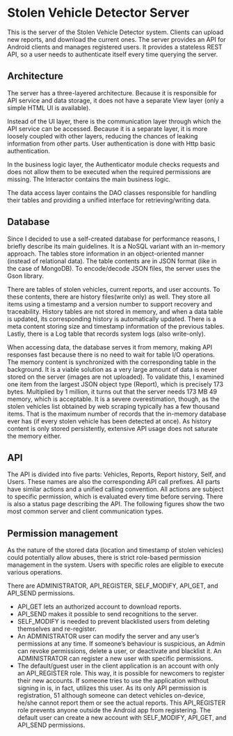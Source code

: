# Stolen Vehicle Detector Server

This is the server of the Stolen Vehicle Detector system. Clients can upload new reports, and download the current ones. The server provides an API for Android clients and manages registered users. It provides a stateless REST API, so a user needs to authenticate itself every time querying the server.

## Architecture

The server has a three-layered architecture. Because it is responsible for API service and data storage, it does not have a separate View layer (only a simple HTML UI is available). 

Instead of the UI layer, there is the communication layer through which the API service can be accessed. Because it is a separate layer, it is more loosely coupled with other layers, reducing the chances of leaking information from other parts. User authentication is done with Http basic authentication. 

In the business logic layer, the Authenticator module checks requests and does not allow them to be executed when the required permissions are missing. The Interactor contains the main business logic. 

The data access layer contains the DAO classes responsible for handling their tables and providing a unified interface for retrieving/writing data.



## Database

Since I decided to use a self-created database for performance reasons, I briefly describe its main guidelines. It is a NoSQL variant with an in-memory approach. The tables store information in an object-oriented manner (instead of relational data). The table contents are in JSON format (like in the case of MongoDB). To encode/decode JSON files, the server uses the Gson library. 

There are tables of stolen vehicles, current reports, and user accounts. To these contents, there are history files(write only) as well. They store all items using a timestamp and a version number to support recovery and traceability. History tables are not stored in memory, and when a data table is updated, its corresponding history is automatically updated. There is a meta content storing size and timestamp information of the previous tables. Lastly, there is a Log table that records system logs (also write-only).

When accessing data, the database serves it from memory, making API responses fast because there is no need to wait for table I/O operations. The memory content is synchronized with the corresponding table in the background. It is a viable solution as a very large amount of data is never stored on the server (images are not uploaded). To validate this, I examined one item from the largest JSON object type (Report), which is precisely 173 bytes. Multiplied by 1 million, it turns out that the server needs 173 MB 49 memory, which is acceptable. It is a severe overestimation, though, as the stolen vehicles list obtained by web scraping typically has a few thousand items. That is the maximum number of records that the in-memory database ever has (if every stolen vehicle has been detected at once). As history content is only stored persistently, extensive API usage does not saturate the memory either.



## API

The API is divided into five parts: Vehicles, Reports, Report history, Self, and Users. These names are also the corresponding API call prefixes. All parts have similar actions and a unified calling convention. All actions are subject to specific permission, which is evaluated every time before serving. There is also a status page describing the API. The following figures show the two most common server and client communication types.



## Permission management

As the nature of the stored data (location and timestamp of stolen vehicles) could potentially allow abuses, there is strict role-based permission management in the system. Users with specific roles are eligible to execute various operations. 

There are ADMINISTRATOR, API_REGISTER, SELF_MODIFY, API_GET, and API_SEND permissions. 

- API_GET lets an authorized account to download reports. 
- API_SEND makes it possible to send recognitions to the server. 
- SELF_MODIFY is needed to prevent blacklisted users from deleting themselves and re-register. 
- An ADMINISTRATOR user can modify the server and any user’s permissions at any time. If someone’s behaviour is suspicious, an Admin can revoke permissions, delete a user, or deactivate and blacklist it. An ADMINISTRATOR can register a new user with specific permissions. 
- The default/guest user in the client application is an account with only an API_REGISTER role. This way, it is possible for newcomers to register their new accounts. If someone tries to use the application without signing in is, in fact, utilizes this user. As its only API permission is registration,  51 although someone can detect vehicles on-device, he/she cannot report them or see the actual reports. This API_REGISTER role prevents anyone outside the Android app from registering. The default user can create a new account with SELF_MODIFY, API_GET, and API_SEND permissions.